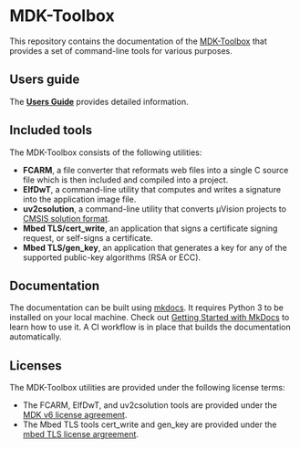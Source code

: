 # MDK-Toolbox

This repository contains the documentation of the [MDK-Toolbox](https://artifacts.tools.arm.com/mdk-toolbox/) that provides
a set of command-line tools for various purposes.

## Users guide

The [**Users Guide**](https://arm-software.github.io/MDK-toolbox) provides detailed information.

## Included tools

The MDK-Toolbox consists of the following utilities:

- **FCARM**, a file converter that reformats web files into a single C source file which is then included and compiled into a project.
- **ElfDwT**, a command-line utility that computes and writes a signature into the application image file.
- **uv2csolution**, a command-line utility that converts µVision projects to [CMSIS solution format](https://github.com/Open-CMSIS-Pack/cmsis-toolbox/blob/main/docs/YML-Input-Format.md).
- **Mbed TLS/cert_write**, an application that signs a certificate signing request, or self-signs a certificate.
- **Mbed TLS/gen_key**, an application that generates a key for any of the supported public-key algorithms (RSA or ECC).

## Documentation

The documentation can be built using [mkdocs](https://www.mkdocs.org/). It requires Python 3 to be installed on your local machine.
Check out [Getting Started with MkDocs](https://www.mkdocs.org/getting-started/) to learn how to use it. A CI workflow is
in place that builds the documentation automatically.

## Licenses

The MDK-Toolbox utilities are provided under the following license terms:

- The FCARM, ElfDwT, and uv2csolution tools are provided under the
  [MDK v6 license agreement](https://www.keil.arm.com/license-agreement/).
- The Mbed TLS tools cert_write and gen_key are provided under the
  [mbed TLS license argreement](https://github.com/Mbed-TLS/mbedtls/blob/development/LICENSE).

